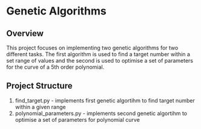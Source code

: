# Genetic Algorithms

## Overview

This project focuses on implementing two genetic algorithms for two different 
tasks. The first algorithm  is used to find a target number within a set range 
of values and the second is used to optimise a set of parameters for the curve 
of a 5th order polynomial. 

## Project Structure 

1. find_target.py - implements first genetic algortihm to find target number within a given range
2. polynomial_parameters.py - implements second genetic algortihm to optimise a set of parameters for polynomial curve

